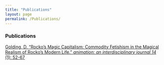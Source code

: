 ```yaml
---
title: "Publications"
layout: page
permalink: /Publications/
---
```


### Publications

[Golding, D. “Rocko’s Magic Capitalism: Commodity Fetishism in the Magical Realism of Rocko’s Modern Life.” _animation: an interdisciplinary journal 14_ (1): 52-67](https://journals.sagepub.com/doi/full/10.1177/1746847719831365)

